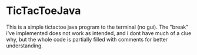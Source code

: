 # TicTacToeJava

This is a simple tictactoe java program to the terminal (no gui). The "break" i've implemented does not work as intended, and i dont have much of a clue why, but the whole code is partially
filled with comments for better understanding.
